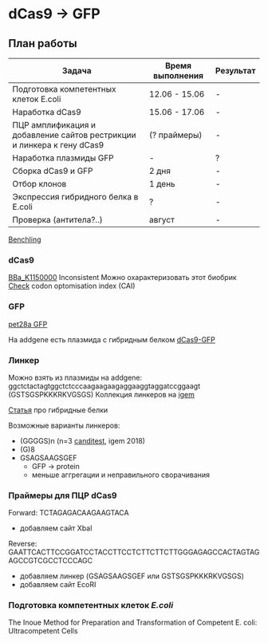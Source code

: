 # dCas9 -> GFP

## План работы

Задача | Время выполнения | Результат
-------|------------------|-----
Подготовка компетентных клеток E.coli | 12.06 - 15.06 | -
Наработка dCas9 | 15.06 - 17.06 | -
ПЦР амплификация и добавление сайтов рестрикции и линкера к гену dCas9 | (? праймеры) | -
Наработка плазмиды GFP | - | ?
Сборка dCas9 и GFP | 2 дня | -
Отбор клонов | 1 день | -
Экспрессия гибридного белка в E.coli | ? | -
Проверка (антитела?..) | август | -

[Benchling](https://benchling.com/greshnova/f_/TeZKADfR-summer-practice-2019/?filter=section%3Ainventory%3Btypes%3AIS_ONE_OF%3Afolder%2Cbasic_folder_item%2Cprotein%2Csequence%2Coligo%3Bfolder%3Alib_TeZKADfR%3BarchivePurposes%3AIS_ONE_OF%3ANOT_ARCHIVED&offset=0&limit=100&sort=name&reverse=0&q=)

### dCas9

[BBa_K1150000](http://parts.igem.org/wiki/index.php?title=Part:BBa_K1150000)
Inconsistent
Можно охарактеризовать этот биобрик
[Check](https://www.genscript.com/tools/rare-codon-analysis) codon optomisation index (CAI) 

### GFP

[pet28a GFP](https://benchling.com/greshnova/f/TeZKADfR-summer-practice-2019/seq-2hUdmAbT-pet28a_gfp-2/edit)

На addgene есть плазмида с гибридным белком [dCas9-GFP](https://www.addgene.org/64104/)

### Линкер

Можно взять из плазмиды на addgene: ggctctactagtggctctcccaagaagaagaggaaggtaggatccggaagt (GSTSGSPKKKRKVGSGS)
Коллекция линкеров на [igem](http://parts.igem.org/Protein_domains/Linker)

[Статья](https://www.ncbi.nlm.nih.gov/pmc/articles/PMC3726540/pdf/nihms-411484.pdf) про гибридные белки

Возможные варианты линкеров:
- (GGGGS)n (n=3 [canditest](http://2018.igem.org/Team:UiOslo_Norway/Design), igem 2018)
- (G)8
- GSAGSAAGSGEF
  - GFP -> protein
  - меньше аггрегации и неправильного сворачивания

### Праймеры для ПЦР dCas9

Forward: TCTAGAGACAAGAAGTACA

- добавляем сайт XbaI

Reverse: GAATTCACTTCCGGATCCTACCTTCCTCTTCTTCTTGGGAGAGCCACTAGTAGAGCCGTCGCCTCCCAGC

- добавляем линкер (GSAGSAAGSGEF или GSTSGSPKKKRKVGSGS)
- добавляем сайт EcoRI

### Подготовка компетентных клеток *E.coli*

The Inoue Method for Preparation and Transformation of Competent E. coli: Ultracompetent Cells
